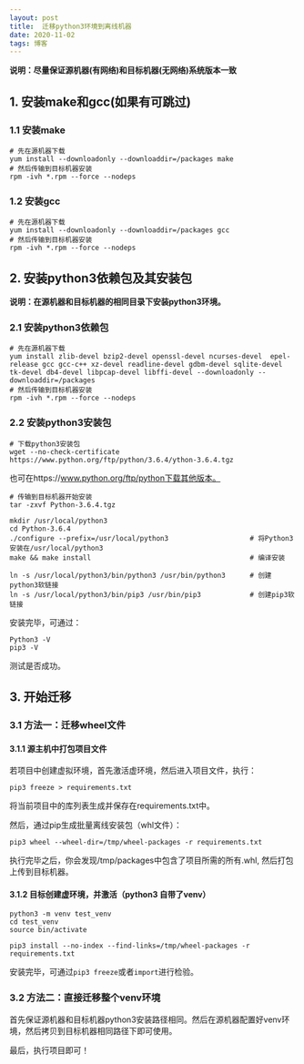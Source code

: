 ```yaml
---
layout: post
title:  迁移python3环境到离线机器
date: 2020-11-02
tags: 博客
---
```


**说明：尽量保证源机器(有网络)和目标机器(无网络)系统版本一致**

## 1. 安装make和gcc(如果有可跳过)
### 1.1 安装make

	# 先在源机器下载
	yum install --downloadonly --downloaddir=/packages make
	# 然后传输到目标机器安装
	rpm -ivh *.rpm --force --nodeps

### 1.2 安装gcc

	# 先在源机器下载
	yum install --downloadonly --downloaddir=/packages gcc
	# 然后传输到目标机器安装
	rpm -ivh *.rpm --force --nodeps

## 2. 安装python3依赖包及其安装包
**说明：在源机器和目标机器的相同目录下安装python3环境。**

### 2.1 安装python3依赖包

	# 先在源机器下载
	yum install zlib-devel bzip2-devel openssl-devel ncurses-devel  epel-release gcc gcc-c++ xz-devel readline-devel gdbm-devel sqlite-devel tk-devel db4-devel libpcap-devel libffi-devel --downloadonly --downloaddir=/packages
	# 然后传输到目标机器安装
	rpm -ivh *.rpm --force --nodeps
	
### 2.2 安装python3安装包
	# 下载python3安装包
	wget --no-check-certificate https://www.python.org/ftp/python/3.6.4/ython-3.6.4.tgz 

也可在https://www.python.org/ftp/python下载其他版本。

	# 传输到目标机器开始安装
	tar -zxvf Python-3.6.4.tgz
	
	mkdir /usr/local/python3
	cd Python-3.6.4 
	./configure --prefix=/usr/local/python3                    # 将Python3安装在/usr/local/python3
	make && make install                                       # 编译安装
	
	ln -s /usr/local/python3/bin/python3 /usr/bin/python3      # 创建python3软链接
	ln -s /usr/local/python3/bin/pip3 /usr/bin/pip3            # 创建pip3软链接

安装完毕，可通过：

	Python3 -V
	pip3 -V
	
测试是否成功。
## 3. 开始迁移

### 3.1 方法一：迁移wheel文件

#### 3.1.1 源主机中打包项目文件

若项目中创建虚拟环境，首先激活虚环境，然后进入项目文件，执行：

	pip3 freeze > requirements.txt

将当前项目中的库列表生成并保存在requirements.txt中。

然后，通过pip生成批量离线安装包（whl文件）：

	pip3 wheel --wheel-dir=/tmp/wheel-packages -r requirements.txt

执行完毕之后，你会发现/tmp/packages中包含了项目所需的所有.whl, 然后打包上传到目标机器。

#### 3.1.2 目标创建虚环境，并激活（python3 自带了venv）

	python3 -m venv test_venv
	cd test_venv
	source bin/activate
	
	pip3 install --no-index --find-links=/tmp/wheel-packages -r requirements.txt
	
安装完毕，可通过`pip3 freeze`或者`import`进行检验。

### 3.2 方法二：直接迁移整个venv环境

首先保证源机器和目标机器python3安装路径相同。然后在源机器配置好venv环境，然后拷贝到目标机器相同路径下即可使用。

最后，执行项目即可！